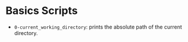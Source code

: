# Basics Scripts

- `0-current_working_directory`: prints the absolute path of the current directory.

